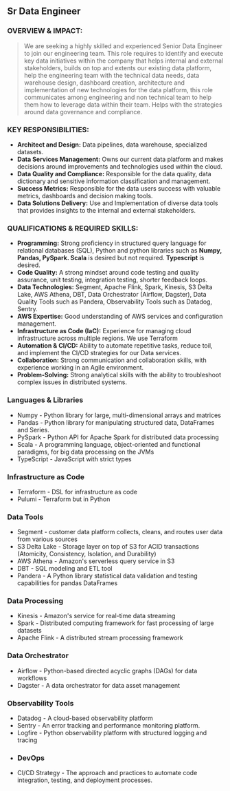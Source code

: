 ## Sr Data Engineer

### OVERVIEW & IMPACT:

>We are seeking a highly skilled and experienced Senior Data Engineer to join our engineering team. This role requires to identify and execute key data initiatives within the company that helps internal and external stakeholders, builds on top and extents our existing data platform, help the engineering team with the technical data needs, data warehouse design, dashboard creation, architecture and implementation of new technologies for the data platform, this role communicates among engineering and non technical team to help them how to leverage data within their team. Helps with the strategies around data governance and compliance.

### KEY RESPONSIBILITIES:

+ **Architect and Design:** Data pipelines, data warehouse, specialized datasets. 
+ **Data Services Management:** Owns our current data platform and makes decisions around improvements and technologies used within the cloud.
+ **Data Quality and Compliance:** Responsible for the data quality, data dictionary and sensitive information classification and management.
+ **Success Metrics:** Responsible for the data users success with valuable metrics, dashboards and decision making tools. 
+ **Data Solutions Delivery:** Use and Implementation of diverse data tools that provides insights to the internal and external stakeholders.

### QUALIFICATIONS & REQUIRED SKILLS:

+ **Programming:** Strong proficiency in structured query language for relational databases (SQL), Python and python libraries such as **Numpy, Pandas, PySpark. Scala** is desired but not required. **Typescript** is desired. 
+ **Code Quality:** A strong mindset around code testing and quality assurance, unit testing, integration testing, shorter feedback loops.
+ **Data Technologies:** Segment, Apache Flink, Spark, Kinesis, S3 Delta Lake, AWS Athena, DBT, Data Orchestrator (Airflow, Dagster), Data Quality Tools such as Pandera, Observability Tools such as Datadog, Sentry.
+ **AWS Expertise:** Good understanding of AWS services and configuration management.
+ **Infrastructure as Code (IaC):** Experience for managing cloud infrastructure across multiple regions. We use Terraform
+ **Automation & CI/CD:** Ability to automate repetitive tasks, reduce toil, and implement the CI/CD strategies for our Data services.
+ **Collaboration:** Strong communication and collaboration skills, with experience working in an Agile environment.
+ **Problem-Solving:** Strong analytical skills with the ability to troubleshoot complex issues in distributed systems.

### Languages & Libraries
- Numpy - Python library for large, multi-dimensional arrays and matrices
- Pandas - Python library for manipulating structured data, DataFrames and Series.
- PySpark - Python API for Apache Spark for distributed data processing
- Scala - A programming language, object-oriented and functional paradigms, for big data processing on the JVMs
- TypeScript - JavaScript with strict types
### Infrastructure as Code
- Terraform - DSL for infrastructure as code
- Pulumi - Terraform but in Python
### Data Tools
- Segment - customer data platform collects, cleans, and routes user data from various sources
- S3 Delta Lake - Storage layer on top of S3 for ACID transactions (Atomicity, Consistency, Isolation, and Durability)
- AWS Athena - Amazon's serverless query service in S3
- DBT - SQL modeling and ETL tool
- Pandera - A Python library statistical data validation and testing capabilities for pandas DataFrames
### Data Processing
- Kinesis - Amazon's service for real-time data streaming
- Spark - Distributed computing framework for fast processing of large datasets 
- Apache Flink - A distributed stream processing framework
### Data Orchestrator
- Airflow - Python-based directed acyclic graphs (DAGs) for data workflows
- Dagster - A data orchestrator for data asset management
### Observability Tools
- Datadog - A cloud-based observability platform
- Sentry - An error tracking and performance monitoring platform.
- Logfire - Python observability platform with structured logging and tracing
- ### DevOps
- CI/CD Strategy - The approach and practices to automate code integration, testing, and deployment processes.

